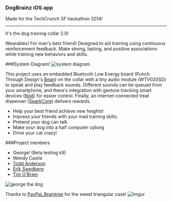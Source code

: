 ### DogBrainz iOS app

Made for the TechCrunch SF hackathon 2014!

------

It's the dog training collar 2.0!

Wearables! For man's best friend! Designed to aid training using continuous reinforcement feedback. Make strong, lasting, and positive associations while training new behaviors and skills.

###System Diagram!
![system diagram](http://i.imgur.com/3DG0x8j.png)

This project uses an embedded Bluetooth Low Energy board (Punch Through Design's [Bean](http://punchthrough.com/bean/)) on the collar with a tiny audio module (WTV020SD) to speak and play feedback sounds. Different sounds can be queued from your smartphone, and there's integration with gesture-tracking smart devices ([Nod](https://www.hellonod.com)) for easier control. Finally, an internet-connected treat dispenser ([SparkCore](https://www.spark.io)) delivers rewards.

- Help your best friend achieve new heights!
- Impress your friends with your mad training skillz.
- Pretend your dog can talk
- Make your dog into a half computer cyborg
- Drive your cat crazy!

###Project members
- George! (Beta testing k9)
- Wendy Castle
- [Todd Anderson](http://www.octotod.net/)
- [Erik Swedberg](http://erikswedberg.com)
- [Tim O'Brien](http://t413.com)

![george the dog](http://i.imgur.com/KJNiD3gl.jpg)


Thanks to [PayPal_Braintree](https://www.braintreepayments.com/features/paypal) for the sweet triangular case!
![Imgur](http://i.imgur.com/2Xy3Ry6.jpg?1)

